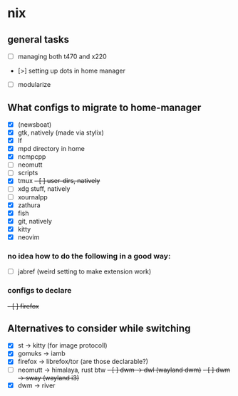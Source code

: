 # nix

## general tasks
- [ ] managing both t470 and x220 
- [>] setting up dots in home manager
- [ ] modularize

## What configs to migrate to home-manager
- [x] (newsboat)
- [x] gtk, natively (made via stylix)
- [x] lf
- [x] mpd directory in home
- [x] ncmpcpp
- [ ] neomutt
- [ ] scripts
- [x] tmux
~~- [ ] user-dirs, natively~~
- [ ] xdg stuff, natively
- [ ] xournalpp
- [x] zathura
- [x] fish
- [x] git, natively
- [x] kitty
- [x] neovim

### no idea how to do the following in a good way: 
- [ ] jabref (weird setting to make extension work)

### configs to declare
~~- [ ] firefox~~

## Alternatives to consider while switching
- [x] st -> kitty (for image protocoll)
- [x] gomuks -> iamb
- [x] firefox -> librefox/tor (are those declarable?)
- [ ] neomutt -> himalaya, rust btw
~~- [ ] dwm -> dwl (wayland dwm)~~
~~- [ ] dwm -> sway (wayland i3)~~
- [x] dwm -> river
